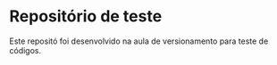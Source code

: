 # Repositório de teste

Este repositó foi desenvolvido na aula de versionamento para teste de códigos.